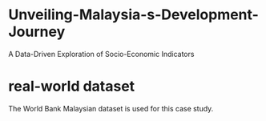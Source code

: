 # Unveiling-Malaysia-s-Development-Journey
A Data-Driven Exploration of Socio-Economic Indicators

# real-world dataset
The World Bank Malaysian dataset is used for this case study.

